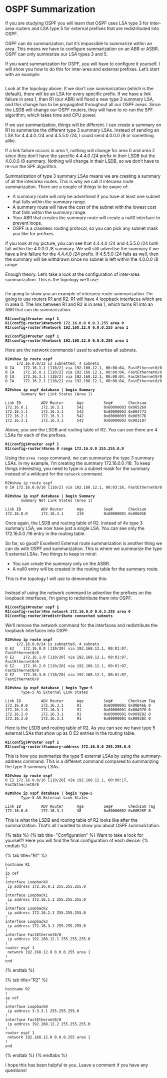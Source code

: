 # OSPF Summarization

If you are studying OSPF you will learn that OSPF uses LSA type 3 for inter-area routers and LSA type 5 for external prefixes that are redistributed into OSPF.

OSPF can do summarization, but it’s impossible to summarize within an area. This means we have to configure summarization on an ABR or ASBR. OSPF can only summarize our LSA types 3 and 5.

If you want summarization for OSPF, you will have to configure it yourself. I will show you how to do this for inter-area and external prefixes. Let’s start with an example:

<figure><img src="https://cdn.networklessons.com/wp-content/uploads/2013/02/ospf-summarization-lsa-type-3.png" alt=""><figcaption></figcaption></figure>

Look at the topology above. If we don’t use summarization (which is the default), there will be an LSA for every specific prefix. If we have a link failure in area 1, then R1 (our ABR) will flood a new type 3 summary LSA, and this change has to be propagated throughout all our OSPF areas. Since the LSDB will change our OSPF routers, they will have to re-run the SPF algorithm, which takes time and CPU power.

If we use summarization, things will be different. I can create a summary on R1 to summarize the different type 3 summary LSAs. Instead of sending an LSA for 4.4.4.0 /24 and 4.5.5.0 /24, I could send 4.0.0.0 /8 or something alike.

If a link failure occurs in area 1, nothing will change for area 0 and area 2 since they don’t have the specific 4.4.4.0 /24 prefix in their LSDB but the 4.0.0.0 /8 summary. Nothing will change in their LSDB, so we don’t have to re-run the SPF algorithm.

Summarization of type 3 summary LSAs means we are creating a summary of all the interarea routes. This is why we call it interarea route summarization. There are a couple of things to be aware of:

* A summary route will only be advertised if you have at least one subnet that falls within the summary range.
* A summary route will have the cost of the subnet with the lowest cost that falls within the summary range.
* Your ABR that creates the summary route will create a null0 interface to prevent loops.
* OSPF is a classless routing protocol, so you can pick any subnet mask you like for prefixes.

If you look at my picture, you can see that 4.4.4.0 /24 and 4.5.5.0 /24 both fall within the 4.0.0.0 /8 summary. We will still advertise the summary if we have a link failure for the 4.4.4.0 /24 prefix. If 4.5.5.0 /24 fails as well, then the summary will be withdrawn since no subnet is left within the 4.0.0.0 /8 range.

Enough theory. Let’s take a look at the configuration of inter-area summarization. This is the topology we’ll use:

<figure><img src="https://cdn.networklessons.com/wp-content/uploads/2013/02/ospf-summarization-inter-area.png" alt=""><figcaption></figcaption></figure>

I’m going to show you an example of interarea route summarization. I’m going to use routers R1 and R2. R1 will have 4 loopback interfaces which are in area 0. The link between R1 and R2 is in area 1, which turns R1 into an ABR that can do summarization.

<pre><code><strong>R1(config)#router ospf 1
</strong><strong>R1(config-router)#network 172.16.0.0 0.0.3.255 area 0
</strong><strong>R1(config-router)#network 192.168.12.0 0.0.0.255 area 1
</strong></code></pre>

<pre><code><strong>R2(config)#router ospf 1
</strong><strong>R2(config-router)#network 192.168.12.0 0.0.0.255 area 1
</strong></code></pre>

Here are the network commands I used to advertise all subnets.

<pre><code><strong>R2#show ip route ospf 
</strong>     172.16.0.0/32 is subnetted, 4 subnets
O IA    172.16.1.1 [110/2] via 192.168.12.1, 00:08:04, FastEthernet0/0
O IA    172.16.0.1 [110/2] via 192.168.12.1, 00:08:04, FastEthernet0/0
O IA    172.16.3.1 [110/2] via 192.168.12.1, 00:08:04, FastEthernet0/0
O IA    172.16.2.1 [110/2] via 192.168.12.1, 00:08:04, FastEthernet0/0
</code></pre>

<pre><code><strong>R2#show ip ospf database | begin Summary
</strong>		Summary Net Link States (Area 1)

Link ID         ADV Router      Age         Seq#       Checksum
172.16.0.1      172.16.3.1      542         0x80000003 0x005269
172.16.1.1      172.16.3.1      542         0x80000003 0x004773
172.16.2.1      172.16.3.1      542         0x80000003 0x003C7D
172.16.3.1      172.16.3.1      542         0x80000003 0x003187
</code></pre>

Above, you see the LSDB and routing table of R2. You can see there are 4 LSAs for each of the prefixes.

<pre><code><strong>R1(config)#router ospf 1
</strong><strong>R1(config-router)#area 0 range 172.16.0.0 255.255.0.0
</strong></code></pre>

Using the `area range` command, we can summarize the type 3 summary LSAs. In my example, I’m creating the summary 172.16.0.0 /16. To keep things interesting, you need to type in a subnet mask for the summary instead of a wildcard for the `network` command.

```
R2#show ip route ospf                   
O IA 172.16.0.0/16 [110/2] via 192.168.12.1, 00:03:26, FastEthernet0/0
```

<pre><code><strong>R2#show ip ospf database | begin Summary
</strong>		Summary Net Link States (Area 1)

Link ID         ADV Router      Age         Seq#       Checksum
172.16.0.0      172.16.3.1      219         0x80000001 0x00605E
</code></pre>

Once again, the LSDB and routing table of R2. Instead of 4x type 3 summary LSA, we now have just a single LSA. You can see only the 172.16.0.0 /16 entry in the routing table.

So far, so good? Excellent! External route summarization is another thing we can do with OSPF and summarization. This is where we summarize the type 5 external LSAs. Two things to keep in mind:

* You can create the summary only on the ASBR.
* A null0 entry will be created in the routing table for the summary route.

This is the topology I will use to demonstrate this:

<figure><img src="https://cdn.networklessons.com/wp-content/uploads/2013/02/ospf-summarization-external.png" alt=""><figcaption></figcaption></figure>

Instead of using the network command to advertise the prefixes on the loopback interfaces, I’m going to redistribute them into OSPF.

<pre><code><strong>R1(config)#router ospf 1
</strong><strong>R1(config-router)#no network 172.16.0.0 0.0.3.255 area 0
</strong><strong>R1(config-router)#redistribute connected subnets
</strong></code></pre>

We’ll remove the network command for the interfaces and redistribute the loopback interfaces into OSPF.

<pre><code><strong>R2#show ip route ospf   
</strong>     172.16.0.0/24 is subnetted, 4 subnets
O E2    172.16.0.0 [110/20] via 192.168.12.1, 00:01:07, FastEthernet0/0
O E2    172.16.1.0 [110/20] via 192.168.12.1, 00:01:07, FastEthernet0/0
O E2    172.16.2.0 [110/20] via 192.168.12.1, 00:01:07, FastEthernet0/0
O E2    172.16.3.0 [110/20] via 192.168.12.1, 00:01:07, FastEthernet0/0
</code></pre>

<pre><code><strong>R2#show ip ospf database | begin Type-5
</strong>		Type-5 AS External Link States

Link ID         ADV Router      Age         Seq#       Checksum Tag
172.16.0.0      172.16.3.1      91          0x80000001 0x00B46E 0
172.16.1.0      172.16.3.1      91          0x80000001 0x00A978 0
172.16.2.0      172.16.3.1      91          0x80000001 0x009E82 0
172.16.3.0      172.16.3.1      91          0x80000001 0x00938C 0
</code></pre>

Here is the LSDB and routing table of R2. As you can see we have type 5 external LSAs that show up as O E2 entries in the routing table.

<pre><code><strong>R1(config)#router ospf 1
</strong><strong>R1(config-router)#summary-address 172.16.0.0 255.255.0.0
</strong></code></pre>

This is how you summarize the type 5 external LSAs by using the summary-address command. This is a different command compared to summarizing the type 3 summary LSAs.

<pre><code><strong>R2#show ip route ospf                  
</strong>O E2 172.16.0.0/16 [110/20] via 192.168.12.1, 00:00:17, FastEthernet0/0
</code></pre>

<pre><code><strong>R2#show ip ospf database | begin Type-5
</strong>		Type-5 AS External Link States

Link ID         ADV Router      Age         Seq#       Checksum Tag
172.16.0.0      172.16.3.1      38          0x80000002 0x00B26F 0
</code></pre>

This is what the LSDB and routing table of R2 looks like after the summarization. That’s all I wanted to show you about OSPF summarization.

{% tabs %}
{% tab title="Configuration" %}
Want to take a look for yourself? Here you will find the final configuration of each device.
{% endtab %}

{% tab title="R1" %}
```
hostname R1
!
ip cef
!
interface Loopback0
 ip address 172.16.0.1 255.255.255.0
!
interface Loopback1
 ip address 172.16.1.1 255.255.255.0
!
interface Loopback2
 ip address 172.16.2.1 255.255.255.0
!
interface Loopback3
 ip address 172.16.3.1 255.255.255.0
!
interface FastEthernet0/0
 ip address 192.168.12.1 255.255.255.0
!
router ospf 1
 network 192.168.12.0 0.0.0.255 area 1
!
end
```
{% endtab %}

{% tab title="R2" %}
```
hostname R2
!
ip cef
!
interface Loopback0
 ip address 3.3.3.1 255.255.255.0
!
interface FastEthernet0/0
 ip address 192.168.12.2 255.255.255.0
!
router ospf 1
 network 192.168.12.0 0.0.0.255 area 1
!
end
```
{% endtab %}
{% endtabs %}

I hope this has been helpful to you. Leave a comment if you have any questions!
